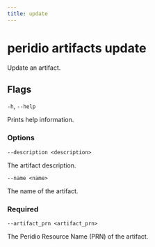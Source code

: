 ```yaml
---
title: update
---
```


# peridio artifacts update

Update an artifact.

## Flags

`-h`, `--help`

Prints help information.

### Options

`--description <description>`

The artifact description.

`--name <name>`

The name of the artifact.

### Required

`--artifact_prn <artifact_prn>`

The Peridio Resource Name (PRN) of the artifact.
